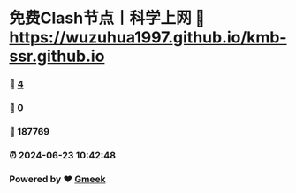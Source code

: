 # 免费Clash节点丨科学上网 :link: https://wuzuhua1997.github.io/kmb-ssr.github.io 
### :page_facing_up: [4](https://wuzuhua1997.github.io/kmb-ssr.github.io/tag.html) 
### :speech_balloon: 0 
### :hibiscus: 187769 
### :alarm_clock: 2024-06-23 10:42:48 
### Powered by :heart: [Gmeek](https://github.com/Meekdai/Gmeek)
